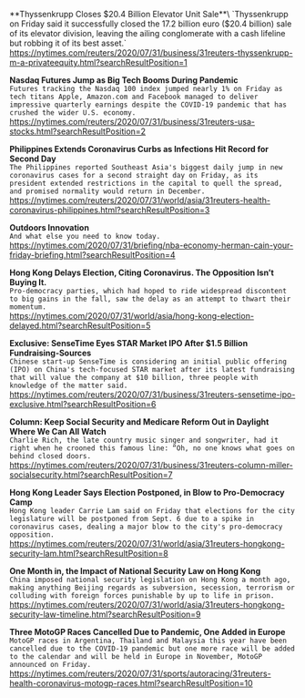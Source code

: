 **Thyssenkrupp Closes $20.4 Billion Elevator Unit Sale**\
`Thyssenkrupp on Friday said it successfully closed the 17.2 billion euro ($20.4 billion) sale of its elevator division, leaving the ailing conglomerate with a cash lifeline but robbing it of its best asset.`\
https://nytimes.com/reuters/2020/07/31/business/31reuters-thyssenkrupp-m-a-privateequity.html?searchResultPosition=1

**Nasdaq Futures Jump as Big Tech Booms During Pandemic**\
`Futures tracking the Nasdaq 100 index jumped nearly 1% on Friday as tech titans Apple, Amazon.com and Facebook managed to deliver impressive quarterly earnings despite the COVID-19 pandemic that has crushed the wider U.S. economy.`\
https://nytimes.com/reuters/2020/07/31/business/31reuters-usa-stocks.html?searchResultPosition=2

**Philippines Extends Coronavirus Curbs as Infections Hit Record for Second Day**\
`The Philippines reported Southeast Asia's biggest daily jump in new coronavirus cases for a second straight day on Friday, as its president extended restrictions in the capital to quell the spread, and promised normality would return in December.`\
https://nytimes.com/reuters/2020/07/31/world/asia/31reuters-health-coronavirus-philippines.html?searchResultPosition=3

**Outdoors Innovation**\
`And what else you need to know today.`\
https://nytimes.com/2020/07/31/briefing/nba-economy-herman-cain-your-friday-briefing.html?searchResultPosition=4

**Hong Kong Delays Election, Citing Coronavirus. The Opposition Isn’t Buying It.**\
`Pro-democracy parties, which had hoped to ride widespread discontent to big gains in the fall, saw the delay as an attempt to thwart their momentum.`\
https://nytimes.com/2020/07/31/world/asia/hong-kong-election-delayed.html?searchResultPosition=5

**Exclusive: SenseTime Eyes STAR Market IPO After $1.5 Billion Fundraising-Sources**\
`Chinese start-up SenseTime is considering an initial public offering (IPO) on China's tech-focused STAR market after its latest fundraising that will value the company at $10 billion, three people with knowledge of the matter said.`\
https://nytimes.com/reuters/2020/07/31/business/31reuters-sensetime-ipo-exclusive.html?searchResultPosition=6

**Column: Keep Social Security and Medicare Reform Out in Daylight Where We Can All Watch**\
`Charlie Rich, the late country music singer and songwriter, had it right when he crooned this famous line: “Oh, no one knows what goes on behind closed doors.`\
https://nytimes.com/reuters/2020/07/31/business/31reuters-column-miller-socialsecurity.html?searchResultPosition=7

**Hong Kong Leader Says Election Postponed, in Blow to Pro-Democracy Camp**\
`Hong Kong leader Carrie Lam said on Friday that elections for the city legislature will be postponed from Sept. 6 due to a spike in coronavirus cases, dealing a major blow to the city's pro-democracy opposition.`\
https://nytimes.com/reuters/2020/07/31/world/asia/31reuters-hongkong-security-lam.html?searchResultPosition=8

**One Month in, the Impact of National Security Law on Hong Kong**\
`China imposed national security legislation on Hong Kong a month ago, making anything Beijing regards as subversion, secession, terrorism or colluding with foreign forces punishable by up to life in prison.`\
https://nytimes.com/reuters/2020/07/31/world/asia/31reuters-hongkong-security-law-timeline.html?searchResultPosition=9

**Three MotoGP Races Cancelled Due to Pandemic, One Added in Europe**\
`MotoGP races in Argentina, Thailand and Malaysia this year have been cancelled due to the COVID-19 pandemic but one more race will be added to the calendar and will be held in Europe in November, MotoGP announced on Friday.`\
https://nytimes.com/reuters/2020/07/31/sports/autoracing/31reuters-health-coronavirus-motogp-races.html?searchResultPosition=10

